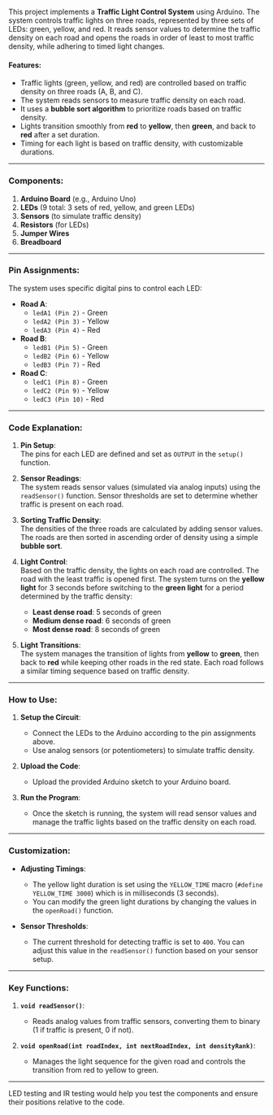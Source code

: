  

This project implements a **Traffic Light Control System** using Arduino. The system controls traffic lights on three roads, represented by three sets of LEDs: green, yellow, and red. It reads sensor values to determine the traffic density on each road and opens the roads in order of least to most traffic density, while adhering to timed light changes.

#### **Features:**
- Traffic lights (green, yellow, and red) are controlled based on traffic density on three roads (A, B, and C).
- The system reads sensors to measure traffic density on each road.
- It uses a **bubble sort algorithm** to prioritize roads based on traffic density.
- Lights transition smoothly from **red** to **yellow**, then **green**, and back to **red** after a set duration.
- Timing for each light is based on traffic density, with customizable durations.

---

### **Components:**
1. **Arduino Board** (e.g., Arduino Uno)
2. **LEDs** (9 total: 3 sets of red, yellow, and green LEDs)
3. **Sensors** (to simulate traffic density)
4. **Resistors** (for LEDs)
5. **Jumper Wires**
6. **Breadboard**

---

### **Pin Assignments:**
The system uses specific digital pins to control each LED:
- **Road A**:
  - `ledA1 (Pin 2)` - Green
  - `ledA2 (Pin 3)` - Yellow
  - `ledA3 (Pin 4)` - Red
- **Road B**:
  - `ledB1 (Pin 5)` - Green
  - `ledB2 (Pin 6)` - Yellow
  - `ledB3 (Pin 7)` - Red
- **Road C**:
  - `ledC1 (Pin 8)` - Green
  - `ledC2 (Pin 9)` - Yellow
  - `ledC3 (Pin 10)` - Red

---

### **Code Explanation:**

1. **Pin Setup**:  
   The pins for each LED are defined and set as `OUTPUT` in the `setup()` function.
   
2. **Sensor Readings**:  
   The system reads sensor values (simulated via analog inputs) using the `readSensor()` function. Sensor thresholds are set to determine whether traffic is present on each road.

3. **Sorting Traffic Density**:  
   The densities of the three roads are calculated by adding sensor values. The roads are then sorted in ascending order of density using a simple **bubble sort**.

4. **Light Control**:  
   Based on the traffic density, the lights on each road are controlled. The road with the least traffic is opened first. The system turns on the **yellow light** for 3 seconds before switching to the **green light** for a period determined by the traffic density:
   - **Least dense road**: 5 seconds of green
   - **Medium dense road**: 6 seconds of green
   - **Most dense road**: 8 seconds of green

5. **Light Transitions**:  
   The system manages the transition of lights from **yellow** to **green**, then back to **red** while keeping other roads in the red state. Each road follows a similar timing sequence based on traffic density.

---

### **How to Use:**

1. **Setup the Circuit**:
   - Connect the LEDs to the Arduino according to the pin assignments above.
   - Use analog sensors (or potentiometers) to simulate traffic density.

2. **Upload the Code**:
   - Upload the provided Arduino sketch to your Arduino board.

3. **Run the Program**:
   - Once the sketch is running, the system will read sensor values and manage the traffic lights based on the traffic density on each road.

---

### **Customization:**
- **Adjusting Timings**:
  - The yellow light duration is set using the `YELLOW_TIME` macro (`#define YELLOW_TIME 3000`) which is in milliseconds (3 seconds).
  - You can modify the green light durations by changing the values in the `openRoad()` function.

- **Sensor Thresholds**:
  - The current threshold for detecting traffic is set to `400`. You can adjust this value in the `readSensor()` function based on your sensor setup.

---

### **Key Functions:**

1. **`void readSensor()`**:
   - Reads analog values from traffic sensors, converting them to binary (1 if traffic is present, 0 if not).

2. **`void openRoad(int roadIndex, int nextRoadIndex, int densityRank)`**:
   - Manages the light sequence for the given road and controls the transition from red to yellow to green.

---
LED testing and IR testing would help you test the components and ensure their positions relative to the code.


